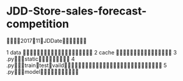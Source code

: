 # JDD-Store-sales-forecast-competition
201711JDDate

1 data 
2 cache 
3 .pystatic
4 .pytraintestvaild
5 .pymodel